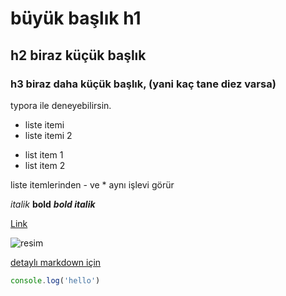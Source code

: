 # büyük başlık h1
## h2 biraz küçük başlık
### h3 biraz daha küçük başlık, (yani kaç tane diez varsa)

typora ile deneyebilirsin.

- liste itemi
- liste itemi 2

* list item 1
* list item 2

liste itemlerinden - ve * aynı işlevi görür

*italik*
**bold**
***bold italik***

[Link](fatihca.net)

![resim](https://picsum.photos/seed/picsum/200/300)


[detaylı markdown için](https://commonmark.org/help/)

```javascript
console.log('hello')
```
